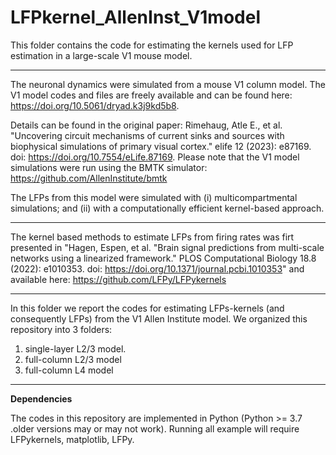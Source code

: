 # LFPkernel_AllenInst_V1model
This folder contains the code for estimating the kernels used for LFP estimation in a large-scale V1 mouse model.

------------------------------

The neuronal dynamics were simulated from a mouse V1 column model. The V1 model codes and files are freely available and can be found here: https://doi.org/10.5061/dryad.k3j9kd5b8. 

Details can be found in the original paper: Rimehaug, Atle E., et al. "Uncovering circuit mechanisms of current sinks and sources with biophysical simulations of primary visual cortex." elife 12 (2023): e87169. doi: https://doi.org/10.7554/eLife.87169. Please note that the V1 model simulations were run using the BMTK simulator: https://github.com/AllenInstitute/bmtk


The LFPs from this model were simulated with (i) multicompartmental simulations; and (ii) with a computationally efficient kernel-based approach. 


------------------------------

The kernel based methods to estimate LFPs from firing rates was firt presented in "Hagen, Espen, et al. "Brain signal predictions from multi-scale networks using a linearized framework." PLOS Computational Biology 18.8 (2022): e1010353. doi: https://doi.org/10.1371/journal.pcbi.1010353" and available here: https://github.com/LFPy/LFPykernels

------------------------------

In this folder we report the codes for estimating LFPs-kernels (and consequently LFPs) from the V1 Allen Institute model. We organized this repository into 3 folders: 
1) single-layer L2/3 model.
2) full-column L2/3 model
3) full-column L4 model


----------------------------------
**Dependencies**

The codes in this repository are implemented in Python (Python >= 3.7 .older versions may or may not work). 
Running all example will require LFPykernels, matplotlib, LFPy.
